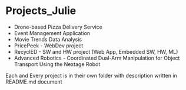 # Projects_Julie
* Drone-based Pizza Delivery Service
* Event Management Application
* Movie Trends Data Analysis
* PricePeek - WebDev project
* RecyclED - SW and HW project (Web App, Embedded SW, HW, ML)
* Advanced Robotics - Coordinated Dual-Arm Manipulation for Object Transport Using the Nextage Robot

Each and Every project is in their own folder with description written in README.md document
